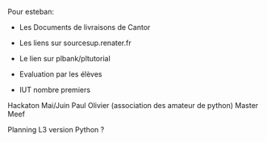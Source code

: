
Pour esteban:
- Les Documents de livraisons de Cantor
- Les liens sur sourcesup.renater.fr
- Le lien sur plbank/pltutorial
- Evaluation par les élèves 

- IUT nombre premiers 


Hackaton Mai/Juin
	Paul Olivier (association des amateur de python)
	Master Meef

Planning L3 version Python ?


